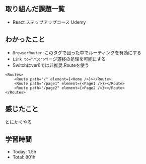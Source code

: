 ## 取り組んだ課題一覧
- React ステップアップコース Udemy
## わかったこと
- `BrowserRouter` :このタグで囲った中でルーティングを有効にする
- `Link to="パス"`:ページ遷移の処理を可能にする
- Switchはver6では非推奨.Routeを使う
```
<Routes>
    <Route path="/" element={<Home />}></Route>
    <Route path="/page1" element={<Page1 />}></Route>
    <Route path="/page2" element={<Page2 />}></Route>
</Routes>
```
## 感じたこと
とにかくやる
## 学習時間
- Today: 1.5h
- Total: 801h
